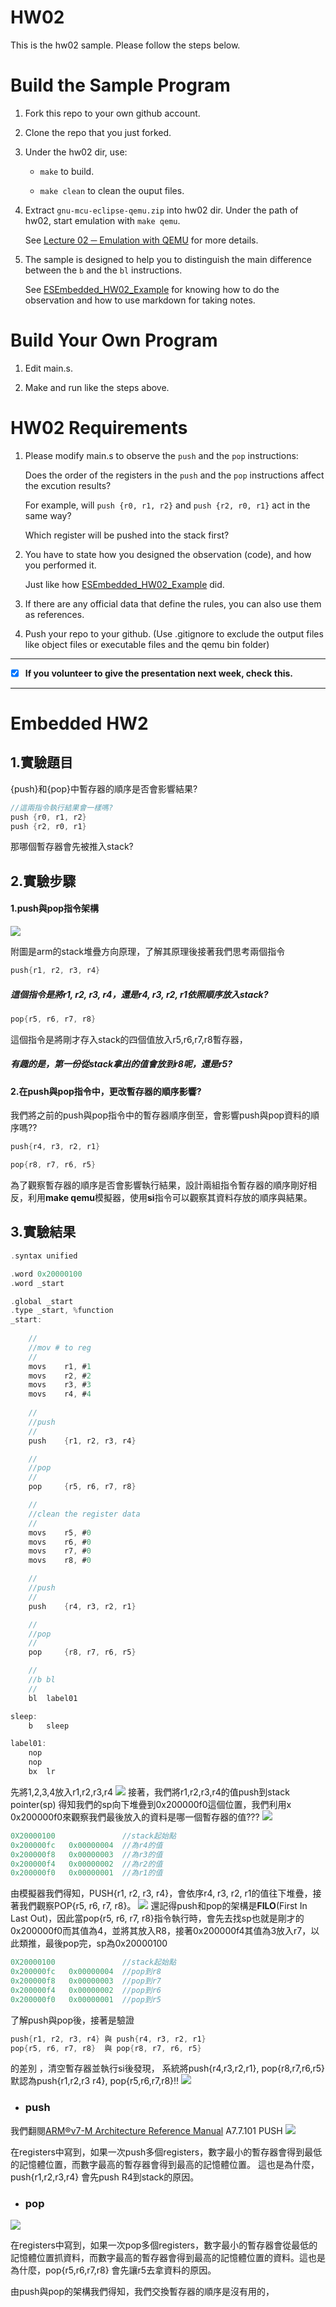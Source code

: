 HW02
===
This is the hw02 sample. Please follow the steps below.

# Build the Sample Program

1. Fork this repo to your own github account.

2. Clone the repo that you just forked.

3. Under the hw02 dir, use:

	* `make` to build.

	* `make clean` to clean the ouput files.

4. Extract `gnu-mcu-eclipse-qemu.zip` into hw02 dir. Under the path of hw02, start emulation with `make qemu`.

	See [Lecture 02 ─ Emulation with QEMU] for more details.

5. The sample is designed to help you to distinguish the main difference between the `b` and the `bl` instructions.  

	See [ESEmbedded_HW02_Example] for knowing how to do the observation and how to use markdown for taking notes.

# Build Your Own Program

1. Edit main.s.

2. Make and run like the steps above.

# HW02 Requirements

1. Please modify main.s to observe the `push` and the `pop` instructions:  

	Does the order of the registers in the `push` and the `pop` instructions affect the excution results?  

	For example, will `push {r0, r1, r2}` and `push {r2, r0, r1}` act in the same way?  

	Which register will be pushed into the stack first?

2. You have to state how you designed the observation (code), and how you performed it.  

	Just like how [ESEmbedded_HW02_Example] did.

3. If there are any official data that define the rules, you can also use them as references.

4. Push your repo to your github. (Use .gitignore to exclude the output files like object files or executable files and the qemu bin folder)

[Lecture 02 ─ Emulation with QEMU]: http://www.nc.es.ncku.edu.tw/course/embedded/02/#Emulation-with-QEMU
[ESEmbedded_HW02_Example]: https://github.com/vwxyzjimmy/ESEmbedded_HW02_Example

--------------------

- [x] **If you volunteer to give the presentation next week, check this.**

--------------------

# Embedded HW2 
## 1.實驗題目
{push}和{pop}中暫存器的順序是否會影響結果?
```c
//這兩指令執行結果會一樣嗎?
push {r0, r1, r2} 
push {r2, r0, r1}
```
那哪個暫存器會先被推入stack?
## 2.實驗步驟
#### 1.push與pop指令架構

![](http://md.nc.es.ncku.edu.tw/uploads/upload_f68f2434240ec4e4d8fa23fa5fb9cd91.png)

附圖是arm的stack堆疊方向原理，了解其原理後接著我們思考兩個指令
```c
push{r1, r2, r3, r4}
```
##### 這個指令是將r1, r2, r3, r4，還是r4, r3, r2, r1依照順序放入stack?
```c
pop{r5, r6, r7, r8}
```
這個指令是將剛才存入stack的四個值放入r5,r6,r7,r8暫存器，
##### 有趣的是，第一份從stack拿出的值會放到r8呢，還是r5?

#### 2.在push與pop指令中，更改暫存器的順序影響?
我們將之前的push與pop指令中的暫存器順序倒至，會影響push與pop資料的順序嗎??
```c
push{r4, r3, r2, r1}
```
```c
pop{r8, r7, r6, r5}
```

為了觀察暫存器的順序是否會影響執行結果，設計兩組指令暫存器的順序剛好相反，利用**make qemu**模擬器，使用**si**指令可以觀察其資料存放的順序與結果。

## 3.實驗結果
```c
.syntax unified

.word 0x20000100
.word _start

.global _start
.type _start, %function
_start:
	
	//
	//mov # to reg
	//
	movs	r1,	#1
	movs	r2,	#2
	movs	r3,	#3
    movs    r4, #4
	
	//
	//push
	//
	push	{r1, r2, r3, r4}

    //
	//pop
	//
	pop     {r5, r6, r7, r8}

	//
	//clean the register data
	//
	movs    r5, #0
	movs    r6, #0
	movs    r7, #0
	movs    r8, #0

	//
	//push
	//
	push    {r4, r3, r2, r1}

	//
	//pop
	//
	pop     {r8, r7, r6, r5}

	//
	//b bl
	//
	bl	label01

sleep:
	b	sleep

label01:
	nop
	nop
	bx	lr
```

先將1,2,3,4放入r1,r2,r3,r4
![](http://md.nc.es.ncku.edu.tw/uploads/upload_5de437f0f15280432adeac07c9ba498e.png)
接著，我們將r1,r2,r3,r4的值push到stack pointer(sp)
得知我們的sp向下堆疊到0x200000f0這個位置，我們利用x 0x200000f0來觀察我們最後放入的資料是哪一個暫存器的值???
![](http://md.nc.es.ncku.edu.tw/uploads/upload_fa3702f8cda6f5d905cb859b2adecfc6.png)
```c
0X20000100               //stack起始點 
0x200000fc   0x00000004  //為r4的值
0x200000f8   0x00000003  //為r3的值
0x200000f4   0x00000002  //為r2的值
0x200000f0   0x00000001  //為r1的值
```
由模擬器我們得知，PUSH{r1, r2, r3, r4}，會依序r4, r3, r2, r1的值往下堆疊，接著我們觀察POP{r5, r6, r7, r8}。
![](http://md.nc.es.ncku.edu.tw/uploads/upload_7a411c359409a1f869a8990c7b5555e0.png)
還記得push和pop的架構是**FILO**(First In Last Out)，因此當pop{r5, r6, r7, r8}指令執行時，會先去找sp也就是剛才的0x200000f0而其值為4，並將其放入R8，接著0x200000f4其值為3放入r7，以此類推，最後pop完，sp為0x20000100
```c
0X20000100               //stack起始點 
0x200000fc   0x00000004  //pop到r8
0x200000f8   0x00000003  //pop到r7
0x200000f4   0x00000002  //pop到r6
0x200000f0   0x00000001  //pop到r5
```
了解push與pop後，接著是驗證
```c
push{r1, r2, r3, r4} 與 push{r4, r3, r2, r1}
pop{r5, r6, r7, r8}  與 pop{r8, r7, r6, r5}
```
的差別
，清空暫存器並執行si後發現，
系統將push{r4,r3,r2,r1}, pop{r8,r7,r6,r5}默認為push{r1,r2,r3 r4}, pop{r5,r6,r7,r8}!!
![](http://md.nc.es.ncku.edu.tw/uploads/upload_2ecde58963a677b57d1f766170b0964e.png)


* ### push

我們翻閱[ARM®v7-M Architecture Reference Manual](http://www.nc.es.ncku.edu.tw/course/embedded/pdf/armv7m.pdf)
A7.7.101 PUSH
![](http://md.nc.es.ncku.edu.tw/uploads/upload_8ac334133b12995451ea745fb305e047.png)

在registers中寫到，如果一次push多個registers，數字最小的暫存器會得到最低的記憶體位置，而數字最高的暫存器會得到最高的記憶體位置。
這也是為什麼，push{r1,r2,r3,r4} 會先push R4到stack的原因。
 
* ### pop    
![](http://md.nc.es.ncku.edu.tw/uploads/upload_2fa3891ea0b1f8ea84233ca9ae626698.png)

在registers中寫到，如果一次pop多個registers，數字最小的暫存器會從最低的記憶體位置抓資料，而數字最高的暫存器會得到最高的記憶體位置的資料。這也是為什麼，pop{r5,r6,r7,r8} 會先讓r5去拿資料的原因。
    
由push與pop的架構我們得知，我們交換暫存器的順序是沒有用的，
